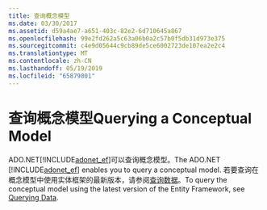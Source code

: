 ```yaml
---
title: 查询概念模型
ms.date: 03/30/2017
ms.assetid: d59a4ae7-a651-403c-82e2-6d710645a867
ms.openlocfilehash: 99e2fd262a5c63a06b0a2c57b0f5db31d973e375
ms.sourcegitcommit: c4e9d05644c9cb89de5ce6002723de107ea2e2c4
ms.translationtype: MT
ms.contentlocale: zh-CN
ms.lasthandoff: 05/19/2019
ms.locfileid: "65879801"
---
```

# <a name="querying-a-conceptual-model"></a><span data-ttu-id="97243-102">查询概念模型</span><span class="sxs-lookup"><span data-stu-id="97243-102">Querying a Conceptual Model</span></span>
<span data-ttu-id="97243-103">ADO.NET[!INCLUDE[adonet_ef](../../../../../includes/adonet-ef-md.md)]可以查询概念模型。</span><span class="sxs-lookup"><span data-stu-id="97243-103">The ADO.NET [!INCLUDE[adonet_ef](../../../../../includes/adonet-ef-md.md)] enables you to query a conceptual model.</span></span> <span data-ttu-id="97243-104">若要查询在概念模型中使用实体框架的最新版本，请参阅[查询数据](https://go.microsoft.com/fwlink/?LinkId=235282)。</span><span class="sxs-lookup"><span data-stu-id="97243-104">To query the conceptual model using the latest version of the Entity Framework, see [Querying Data](https://go.microsoft.com/fwlink/?LinkId=235282).</span></span>
